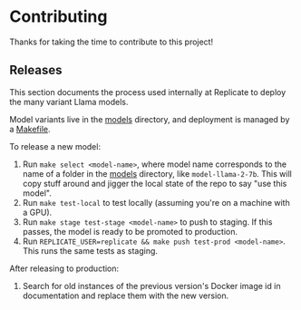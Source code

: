 # Contributing

Thanks for taking the time to contribute to this project!

## Releases

This section documents the process used internally at Replicate to deploy the many variant Llama models.

Model variants live in the [models](models) directory, and deployment is managed by a [Makefile](Makefile).

To release a new model:

1. Run `make select <model-name>`, where model name corresponds to the name of a folder in the [models](models) directory, like `model-llama-2-7b`. This will copy stuff around and jigger the local state of the repo to say "use this model".
1. Run `make test-local` to test locally (assuming you're on a machine with a GPU).
1. Run `make stage test-stage <model-name>` to push to staging. If this passes, the model is ready to be promoted to production.
1. Run `REPLICATE_USER=replicate && make push test-prod <model-name>`. This runs the same tests as staging.

After releasing to production:

1. Search for old instances of the previous version's Docker image id in documentation and replace them with the new version.